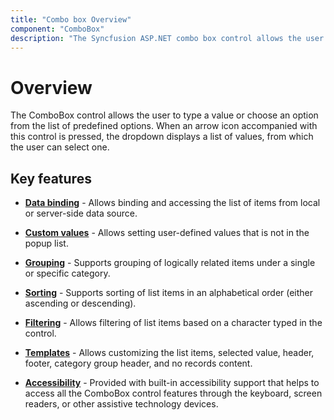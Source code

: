 ```yaml
---
title: "Combo box Overview"
component: "ComboBox"
description: "The Syncfusion ASP.NET combo box control allows the user to type a value or choose an option from the list of predefined options."
---
```


# Overview

The ComboBox control allows the user to type a value or choose an option from the list of predefined options.
When an arrow icon accompanied with this control is pressed, the dropdown displays a list of values, from which the user can select one.

## Key features

* **[Data binding](./data-binding/)** - Allows binding and accessing the list of items from local or server-side data source.

* **[Custom values](./getting-started/#custom-values)** - Allows setting user-defined values that is not in the popup list.

* **[Grouping](./grouping/)** - Supports grouping of logically related items under a single or specific category.

* **[Sorting](https://help.syncfusion.com/cr/cref_files/aspnetcore-js2/Syncfusion.EJ2~Syncfusion.EJ2.DropDowns.ComboBox~SortOrder.html)** - Supports sorting of list items in an alphabetical order (either ascending or descending).

* **[Filtering](./filtering/)** - Allows filtering of list items based on a character typed in the control.

* **[Templates](./templates/)** - Allows customizing the list items, selected value, header, footer, category group header, and no records content.

* **[Accessibility](./accessibility/)** - Provided with built-in accessibility support that helps to access all the ComboBox control features through the keyboard, screen readers, or other assistive technology devices.